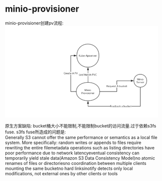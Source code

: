 # minio-provisioner

minio-provisioner创建pv流程:
![Listeners](minio.png)

原生方案缺陷: bucket桶大小不能限制,不能限制bucket的访问流量.过于依赖s3fs fuse.
s3fs fuse所造成的问题是:   
Generally S3 cannot offer the same performance or semantics as a local file system. More specifically:
random writes or appends to files require rewriting the entire filemetadata operations such as listing 
directories have poor performance due to network latencyeventual consistency can temporarily yield stale 
data(Amazon S3 Data Consistency Model)no atomic renames of files or directoriesno coordination between multiple 
clients mounting the same bucketno hard linksinotify detects only local modifications, not external 
ones by other clients or tools